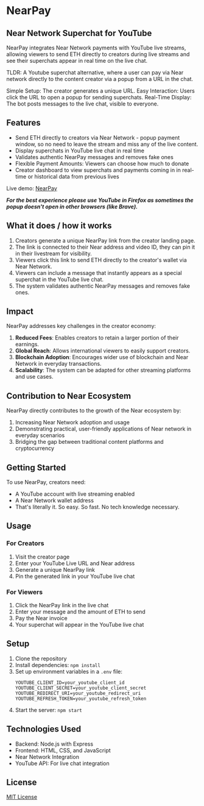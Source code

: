 # NearPay 
## Near Network Superchat for YouTube

NearPay integrates Near Network payments with YouTube live streams, allowing viewers to send ETH directly to creators during live streams and see their superchats appear in real time on the live chat.

TLDR: A Youtube superchat alternative, where a user can pay via Near network directly to the content creator via a popup from a URL in the chat.

Simple Setup: The creator generates a unique URL.
Easy Interaction: Users click the URL to open a popup for sending superchats.
Real-Time Display: The bot posts messages to the live chat, visible to everyone.

## Features

- Send ETH directly to creators via Near Network - popup payment window, so no need to leave the stream and miss any of the live content.
- Display superchats in YouTube live chat in real time
- Validates authentic NearPay messages and removes fake ones
- Flexible Payment Amounts: Viewers can choose how much to donate
- Creator dashboard to view superchats and payments coming in in real-time or historical data from previous lives

Live demo: [NearPay](https://nearpay.vercel.app)

***For the best experience please use YouTube in Firefox as sometimes the popup doesn't open in other browsers (like Brave).***

## What it does / how it works

1. Creators generate a unique NearPay link from the creator landing page.
2. The link is connected to their Near address and video ID, they can pin it in their livestream for visibility.
3. Viewers click this link to send ETH directly to the creator's wallet via Near Network.
4. Viewers can include a message that instantly appears as a special superchat in the YouTube live chat.
5. The system validates authentic NearPay messages and removes fake ones.

## Impact

NearPay addresses key challenges in the creator economy:

1. **Reduced Fees**: Enables creators to retain a larger portion of their earnings.
2. **Global Reach**: Allows international viewers to easily support creators.
3. **Blockchain Adoption**: Encourages wider use of blockchain and Near Network in everyday transactions.
4. **Scalability**: The system can be adapted for other streaming platforms and use cases.

## Contribution to Near Ecosystem

NearPay directly contributes to the growth of the Near ecosystem by:

1. Increasing Near Network adoption and usage
2. Demonstrating practical, user-friendly applications of Near network in everyday scenarios
3. Bridging the gap between traditional content platforms and cryptocurrency

## Getting Started

To use NearPay, creators need:

- A YouTube account with live streaming enabled
- A Near Network wallet address
- That's literally it. So easy. So fast. No tech knowledge necessary.

## Usage

### For Creators

1. Visit the creator page
2. Enter your YouTube Live URL and Near address
3. Generate a unique NearPay link
4. Pin the generated link in your YouTube live chat

### For Viewers

1. Click the NearPay link in the live chat
2. Enter your message and the amount of ETH to send
3. Pay the Near invoice
4. Your superchat will appear in the YouTube live chat

## Setup

1. Clone the repository
2. Install dependencies: `npm install`
3. Set up environment variables in a `.env` file:
   ```
   YOUTUBE_CLIENT_ID=your_youtube_client_id
   YOUTUBE_CLIENT_SECRET=your_youtube_client_secret
   YOUTUBE_REDIRECT_URI=your_youtube_redirect_uri
   YOUTUBE_REFRESH_TOKEN=your_youtube_refresh_token
   ```
4. Start the server: `npm start`

## Technologies Used

- Backend: Node.js with Express
- Frontend: HTML, CSS, and JavaScript
- Near Network Integration
- YouTube API: For live chat integration

## License

[MIT License](LICENSE)



<br />
